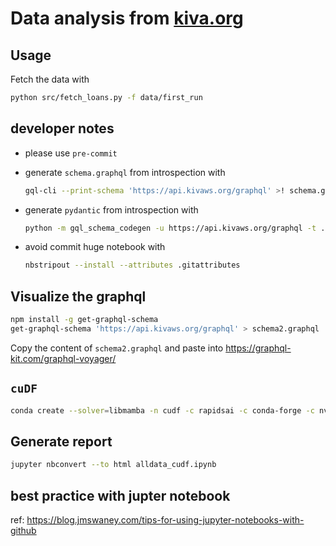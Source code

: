 # Data analysis from [kiva.org](https://www.kiva.org)

## Usage

Fetch the data with

```bash
python src/fetch_loans.py -f data/first_run
```

## developer notes

- please use `pre-commit`
- generate `schema.graphql` from introspection with

  ```bash
  gql-cli --print-schema 'https://api.kivaws.org/graphql' >! schema.graphql
  ```

- generate `pydantic` from introspection with

  ```bash
  python -m gql_schema_codegen -u https://api.kivaws.org/graphql -t ./schema_types.py
  ```

- avoid commit huge notebook with

  ```bash
  nbstripout --install --attributes .gitattributes
  ```

## Visualize the graphql

```bash
npm install -g get-graphql-schema
get-graphql-schema 'https://api.kivaws.org/graphql' > schema2.graphql         
```

Copy the content of `schema2.graphql` and paste into <https://graphql-kit.com/graphql-voyager/>


## `cuDF`

```bash
conda create --solver=libmamba -n cudf -c rapidsai -c conda-forge -c nvidia rapids=23.08 python=3.10 cudatoolkit=11.8 graphviz cugraph
```

## Generate report

```bash
jupyter nbconvert --to html alldata_cudf.ipynb
```

## best practice with jupter notebook

ref: https://blog.jmswaney.com/tips-for-using-jupyter-notebooks-with-github

